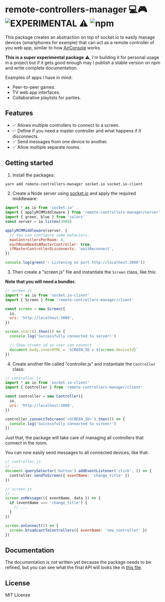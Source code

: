 # remote-controllers-manager 💻🎮 ![EXPERIMENTAL ⚠](https://img.shields.io/badge/-EXPERIMENTAL%20%E2%9A%A0-red) ![npm](https://img.shields.io/npm/v/remote-controllers-manager)

This package creates an abstraction on top of socket.io to easily manage devices (smartphones for example) that can act as a remote controller of you web app, similar to how [AirConsole](https://airconsole.com) works.

**This is a super experimental package** ⚠, I'm building it for personal usage in a project but if it gets good enough may I publish a stable version on npm and write complete documentation.

<!-- ![type definitions](https://img.shields.io/npm/types/remote-controllers-manager) -->

Examples of apps I have in mind:

- Peer-to-peer games.
- TV web app interfaces.
- Collaborative playlists for parties.

## Features

- ✅ Allows multiple controllers to connect to a screen.
- ✅ Define if you need a master controller and what happens if it disconnects.
- ✅ Send messages from one device to another.
- ✅ Allow multiple separate rooms.

## Getting started

1. Install the packages:

```bash
yarn add remote-controllers-manager socket.io socket.io-client
```

2. Create a Node server using [socket.io](https://socket.io/docs/server-api/) and apply the required middleware:

```js
import * as io from 'socket.io'
import { applyRCMMiddleware } from 'remote-controllers-manager/server'
import { green, blue } from 'colors'
const server = io.listen(3000)

applyRCMMiddleware(server, {
  // You can configure some behaviors.
  maxControllersPerRoom: 4,
  eachRoomNeedsAMasterController: true,
  ifMasterControllerDisconnects: 'waitReconnect',
})

console.log(green('⚡ Listening on port http://localhost:3000'))
```

3. Then create a "screen.js" file and instantiate the `Screen` class, like this:

**Note that you will need a bundler.**

```js
// screen.js
import * as io from 'socket.io-client'
import { Screen } from 'remote-controllers-manager/client'

const screen = new Screen({
  io,
  uri: 'http://localhost:3000',
})

screen.start().then(() => {
  console.log('Successfully connected to server!')

  // Show screen id so user can connect
  document.body.innerHTML = `SCREEN_ID = ${screen.deviceId}`
})
```

4. Create another file called "controller.js" and instantiate the `Controller` class:

```js
// controller.js
import * as io from 'socket.io-client'
import { Controller } from 'remote-controllers-manager/client'

const controller = new Controller({
  io,
  uri: 'http://localhost:3000',
})

controller.connectToScreen('<SCREEN_ID>').then(() => {
  console.log('Successfully connected to screen!')
})
```

Just that, the package will take care of managing all controllers that connect in the room.

You can now easily send messages to all connected devices, like that:

```js
// controller.js
// ...
document.querySelector('button').addEventListener('click', () => {
  controller.sendToScreen({ eventName: 'change_title' })
})
```

```js
// screen.js
// ...
screen.onMessage(({ eventName, data }) => {
  if (eventName === 'change_title') {
    // ...
  }
})

screen.onConnect(() => {
  screen.broadcastToControllers({ eventName: 'new_controller' })
})
```

## Documentation

The documentation is not written yet because the package needs to be refined, but you can see what the final API will looks like in [this file](./src/client.ts).

## License

MIT License
